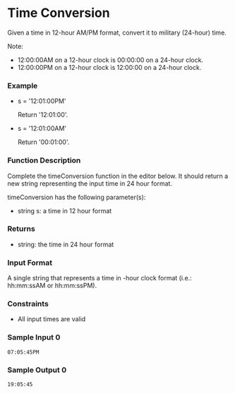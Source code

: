 # Time Conversion

Given a time in 12-hour AM/PM format, convert it to military (24-hour) time.

Note:

- 12:00:00AM on a 12-hour clock is 00:00:00 on a 24-hour clock.
- 12:00:00PM on a 12-hour clock is 12:00:00 on a 24-hour clock.

### Example

- s = '12:01:00PM'

  Return '12:01:00'.

- s = '12:01:00AM'

  Return '00:01:00'.

### Function Description

Complete the timeConversion function in the editor below. It should return a new string representing the input time in 24 hour format.

timeConversion has the following parameter(s):

- string s: a time in 12 hour format

### Returns

- string: the time in 24 hour format

### Input Format

A single string that represents a time in -hour clock format (i.e.: hh:mm:ssAM or hh:mm:ssPM).

### Constraints

- All input times are valid

### Sample Input 0

    07:05:45PM

### Sample Output 0

    19:05:45
